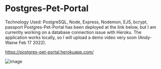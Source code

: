 Postgres-Pet-Portal
=======
Technology Used: PostgreSQL, Node, Express, Nodemon, EJS, bcrypt, passport
Postgres-Pet-Portal has been deployed at the link below, but I am currently working on a database connection issue with Heroku. The application works locally, so I will upload a demo video very soon (Andy-Waine Feb 17 2022).

https://postgres-pet-portal.herokuapp.com/

![image](https://user-images.githubusercontent.com/88730354/153978882-e14afe36-133c-4d85-b713-210d1c32038e.png)
